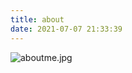 ```yaml
---
title: about
date: 2021-07-07 21:33:39
---
```


![aboutme.jpg](https://cdn.nlark.com/yuque/0/2021/jpeg/127227/1630510704082-88cab4bf-ee13-4eae-bac0-1fcee1d7255d.jpeg#clientId=uf3b66445-2ba3-4&from=ui&id=uebb45969&margin=%5Bobject%20Object%5D&name=%E5%8D%A1%E9%80%9A%E8%B6%A3%E5%91%B3%E4%B8%9A%E5%8A%A1%E5%8A%A9%E7%90%86%E7%AE%80%E5%8E%86%EF%BC%88%E5%AE%9E%E4%B9%A0%E5%BA%94%E5%B1%8A%EF%BC%89.jpg&originHeight=2674&originWidth=2251&originalType=binary&ratio=1&size=453722&status=done&style=none&taskId=u5f7dc4a0-2871-4198-a411-c1729564bcd)